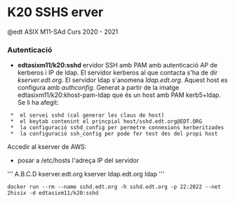 # K20 SSHS erver

@edt ASIX M11-SAd Curs 2020 - 2021

### Autenticació


 * **edtasixm11/k20:sshd** ervidor SSH amb PAM amb autenticació AP de kerberos i IP de ldap. 
   El servidor kerberos al que contacta s'ha de dir *kserver.edt.org*. El servidor ldap 
   s'anomena *ldap.edt.org*. Aquest host es configura amb *authconfig*. Generat a partir de
   la imatge edtasixm11/k20:khost-pam-ldap que és un host amb PAM kerb5+ldap. Se li ha afegit:

```
 *  el servei sshd (cal generar les claus de host)
 *  el keytab contenint el princpial host/sshd.edt.org@EDT.ORG
 *  la configuració sshd_config per permetre connexions kerberitzades
 *  la configuració ssh_config per pode fer test des del propi host 
```

Accedir al kserver de AWS:

 * posar a /etc/hosts l'adreça IP del servidor

'''
A.B.C.D kserver.edt.org kserver ldap.edt.org ldap
'''

```
docker run --rm --name sshd.edt.org -h sshd.edt.org -p 22:2022 --net 2hisix -d edtasixm11/k20:sshd
```
